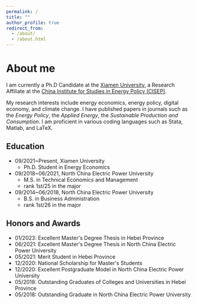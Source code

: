 ```yaml
---
permalink: /
title: ""
author_profile: true
redirect_from: 
  - /about/
  - /about.html
---
```



About me
======
I am currently a Ph.D Candidate at the [Xiamen University](https://www.xmu.edu.cn), a Research Affiliate at the [China Institute for Studies in Energy Policy (CISEP)](https://cicep.xmu.edu.cn/). 

My research interests include energy economics, energy policy, digital economy, and climate change. I have published papers in journals such as the *Energy Policy*, the *Applied Energy*, the *Sustainable Production and Consumption*.  I am proficient in various coding languages such as Stata, Matlab, and LaTeX. 

Education
------
- 09/2021~Present, Xiamen University
  - Ph.D. Student in Energy Economics
- 09/2018~06/2021, North China Electric Power University
  - M.S. in Technical Economics and Management
  - rank 1st/25 in the major
- 09/2014~06/2018, North China Electric Power University
  - B.S. in Business Administration
  - rank 1st/26 in the major

Honors and Awards
------
- 01/2023: Excellent Master's Degree Thesis in Hebei Province
- 06/2021: Excellent Master's Degree Thesis in North China Electric Power University
- 05/2021: Merit Student in Hebei Province
- 12/2020: National Scholarship for Master's Students
- 12/2020: Excellent Postgraduate Model in North China Electric Power University
- 05/2018: Outstanding Graduates of Colleges and Universities in Hebei Province
- 05/2018: Outstanding Graduate in North China Electric Power University



